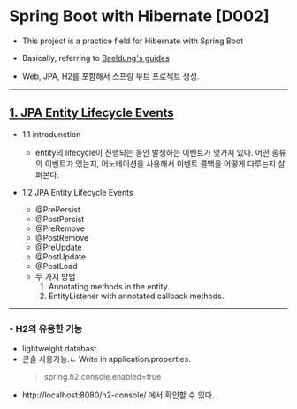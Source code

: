 # Spring Boot with Hibernate [D002]
- This project is a practice field for Hibernate with Spring Boot
- Basically, referring to [Baeldung's guides](https://www.baeldung.com/)

- Web, JPA, H2를 포함해서 스프링 부트 프로젝트 생성.

---

## [1. JPA Entity Lifecycle Events](https://www.baeldung.com/jpa-entity-lifecycle-events)

- 1.1 introdunction
    - entity의 lifecycle이 진행되는 동안 발생하는 이벤트가 몇가지 있다. 어떤 종류의 이벤트가 있는지, 어노테이션을 사용해서 이벤트 콜백을 어떻게 다루는지 살펴본다.

- 1.2 JPA Entity Lifecycle Events
    - @PrePersist
    - @PostPersist
    - @PreRemove
    - @PostRemove
    - @PreUpdate
    - @PostUpdate
    - @PostLoad
    - 두 가지 방법   
        1. Annotating methods in the entity.
        2. EntityListener with annotated callback methods.

---

### - H2의 유용한 기능
- lightweight databast.
-  콘솔 사용가능.ㄴ Write in application.properties.
    >  spring.h2.console.enabled=true
- http://localhost:8080/h2-console/ 에서 확인할 수 있다.

